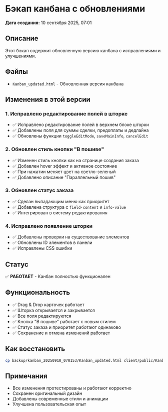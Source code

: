 # Бэкап канбана с обновлениями

**Дата создания:** 10 сентября 2025, 07:01

## Описание
Этот бэкап содержит обновленную версию канбана с исправлениями и улучшениями.

## Файлы
- `Kanban_updated.html` - Обновленная версия канбана

## Изменения в этой версии

### 1. **Исправлено редактирование полей в шторке**
- ✅ Исправлено редактирование полей в верхнем блоке шторки
- ✅ Добавлены поля для суммы сделки, предоплаты и дедлайна
- ✅ Обновлены функции `toggleEditMode`, `saveMainInfo`, `cancelEdit`

### 2. **Обновлен стиль кнопки "В пошиве"**
- ✅ Изменен стиль кнопки как на странице создания заказа
- ✅ Добавлен hover эффект и активное состояние
- ✅ При нажатии меняет цвет на светло-зеленый
- ✅ Добавлено описание "Параллельный пошив"

### 3. **Обновлен статус заказа**
- ✅ Сделан выпадающим меню как приоритет
- ✅ Добавлена структура с `field-content` и `info-value`
- ✅ Интегрирован в систему редактирования

### 4. **Исправлено появление шторки**
- ✅ Добавлены проверки на существование элементов
- ✅ Обновлены ID элементов в панели
- ✅ Исправлены CSS ошибки

## Статус
✅ **РАБОТАЕТ** - Канбан полностью функционален

## Функциональность
- ✅ Drag & Drop карточек работает
- ✅ Шторка открывается и закрывается
- ✅ Все поля редактируются
- ✅ Кнопка "В пошиве" работает с новым стилем
- ✅ Статус заказа и приоритет работают одинаково
- ✅ Сохранение и отмена изменений работает

## Как восстановить
```bash
cp backup/kanban_20250910_070153/Kanban_updated.html client/public/Kanban.html
```

## Примечания
- Все изменения протестированы и работают корректно
- Сохранен оригинальный дизайн
- Добавлены современные стили и анимации
- Улучшена пользовательская опыт
